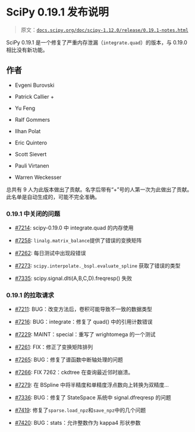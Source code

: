 # SciPy 0.19.1 发布说明

> 原文：[`docs.scipy.org/doc/scipy-1.12.0/release/0.19.1-notes.html`](https://docs.scipy.org/doc/scipy-1.12.0/release/0.19.1-notes.html)

SciPy 0.19.1 是一个修复了严重内存泄漏（`integrate.quad`）的版本，与 0.19.0 相比没有新功能。

## 作者

+   Evgeni Burovski

+   Patrick Callier +

+   Yu Feng

+   Ralf Gommers

+   Ilhan Polat

+   Eric Quintero

+   Scott Sievert

+   Pauli Virtanen

+   Warren Weckesser

总共有 9 人为此版本做出了贡献。名字后带有“+”号的人第一次为此做出了贡献。此名单是自动生成的，可能不完全准确。

### 0.19.1 中关闭的问题

+   [#7214](https://github.com/scipy/scipy/issues/7214): scipy-0.19.0 中 integrate.quad 的内存使用

+   [#7258](https://github.com/scipy/scipy/issues/7258): `linalg.matrix_balance`提供了错误的变换矩阵

+   [#7262](https://github.com/scipy/scipy/issues/7262): 每日测试中出现段错误

+   [#7273](https://github.com/scipy/scipy/issues/7273): `scipy.interpolate._bspl.evaluate_spline` 获取了错误的类型

+   [#7335](https://github.com/scipy/scipy/issues/7335): scipy.signal.dlti(A,B,C,D).freqresp() 失败

### 0.19.1 的拉取请求

+   [#7211](https://github.com/scipy/scipy/pull/7211): BUG：改变方法后，卷积可能导致不一致的数据类型

+   [#7216](https://github.com/scipy/scipy/pull/7216): BUG：integrate：修复了 quad() 中的引用计数错误

+   [#7229](https://github.com/scipy/scipy/pull/7229): MAINT：special：重写了 wrightomega 的一个测试

+   [#7261](https://github.com/scipy/scipy/pull/7261): FIX：修正了变换矩阵排列

+   [#7265](https://github.com/scipy/scipy/pull/7265): BUG：修复了谱函数中断轴处理的问题

+   [#7266](https://github.com/scipy/scipy/pull/7266): FIX 7262：ckdtree 在查询最近邻时崩溃。

+   [#7279](https://github.com/scipy/scipy/pull/7279): 在 BSpline 中将半精度和单精度浮点数向上转换为双精度…

+   [#7336](https://github.com/scipy/scipy/pull/7336): BUG：修复了 StateSpace 系统中 signal.dfreqresp 的问题

+   [#7419](https://github.com/scipy/scipy/pull/7419): 修复了`sparse.load_npz`和`save_npz`中的几个问题

+   [#7420](https://github.com/scipy/scipy/pull/7420): BUG：stats：允许整数作为 kappa4 形状参数
